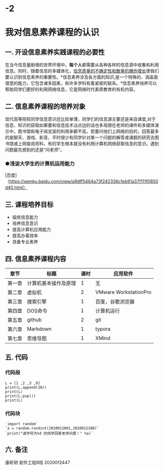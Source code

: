 # -2
# **我对信息素养课程的认识**
## 一. 开设信息素养实践课程的必要性

  在当今信息量剧增的世界环境中，**每个人**都需要从各种各样的信息源中收集和利用信息。同时，随着信息的多媒体化，<u>信息质量的不确定性和数量的爆炸增长</u>使我们要认识到信息素养的重要性。*信息素养涉及各方面的知识,是一个特殊的、涵盖面很宽的能力，它包含诸多因素，和许多学科有着紧密的联系。*信息素养培养可以帮助同学们更好的利用网络信息，它是网络时代素质教育的有机内容。  
  ## 二. 信息素养课程的培养对象  
  现代高等院校同学信息意识还比较单薄，同学们的信息源主要还是来自课堂,对于信息、知识的获取如果要和信息技术沾点边的话也多局限在老师的课件和多媒体演示中，图书馆和电子阅览室的利用率都不高，若要问他们上网络的目的，回答最多的是聊天、游戏、影音，平时很少有同学针对某一个问题的解答或课题的研究去图书馆或上网查阅资料，有的学生根本就没有利用计算机网络获取信息的意识。遇到问题最先想到的还是“问老师”。
  ### ●浅谈大学生的计算机运用能力  
  [百度]（https://wenku.baidu.com/view/a9dff5464a73f242336c1eb91a37f111f0850d40.html）
  ## 三. 课程培养目标  
  + 锻炼信息能力  
  + 培养信息意识  
  + 提高计算机应用能力  
  + 提高办事效率  
  + 具备专业素养  
## 四. 信息素养课程内容  

| 章节   | 标题                 | 课时 | 应用软件              |
| ------ | -------------------- | ---- | --------------------- |
| 第一章 | 计算机基本操作及原理 | 1    | 无                    |
| 第二章 | 虚拟机               | 2    | VMware WorkstationPro |
| 第三章 | 搜索引擎             | 1    | 百度，谷歌浏览器      |
| 第四章 | DOS命令              | 1    | 计算机运行            |
| 第五章 | github               | 2    | git                   |
| 第六章 | Markdown             | 1    | typora                |
| 第七章 | 思维导图             | 1    | XMind                 |

## 五. 代码  
  ### 代码段  
    L = [1 ,2 ,3 ,9]
    print(L.append(10))
    print(L)
    print(L.pop())
    print(L)  
  ### 代码块  
    `import random`  
    `a = random.randint(2020012001,2020012100)`
    `print("请学号为%d 的同学回答老师问题！" %a)`
    
## 六. 备注 
  康昕玥  软件工程8班  2020012447

